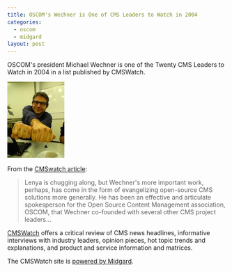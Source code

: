 ```yaml
---
title: OSCOM's Wechner is One of CMS Leaders to Watch in 2004
categories:
  - oscom
  - midgard
layout: post
---
```

OSCOM's president Michael Wechner is one of the Twenty CMS Leaders to Watch in 2004 in a list published by CMSWatch.

![Michael Wechner loves OSCOM. Photo by Roger Fischer, Kaywa](/files/thumb_mob19_1074879240.jpg)

From the [CMSwatch article](http://www.cmswatch.com/Features/PeopleWatch/FeaturedPeople/?feature_id=99):

> Lenya is chugging along, but Wechner's more important work, perhaps, has come in the form of evangelizing open-source CMS solutions more generally. He has been an effective and articulate spokesperson for the Open Source Content Management association, OSCOM, that Wechner co-founded with several other CMS project leaders...

[CMSWatch](http://www.cmswatch.com) offers a critical review of CMS news headlines, informative interviews with industry leaders, opinion pieces, hot topic trends and explanations, and product and service information and matrices.

The CMSWatch site is [powered by Midgard](http://www.cmswatch.com/CMSWatch/AboutUs/).
